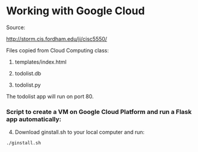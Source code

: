 # Working with Google Cloud

Source:

http://storm.cis.fordham.edu/ji/cisc5550/

Files copied from Cloud Computing class:

1. templates/index.html

2. todolist.db

3. todolist.py

The todolist app will run on port 80.

### Script to create a VM on Google Cloud Platform and run a Flask app automatically:

4. Download ginstall.sh to your local computer and run:

`./ginstall.sh`
